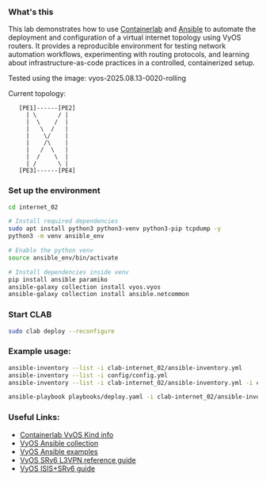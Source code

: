 ### What's this

This lab demonstrates how to use [Containerlab](https://containerlab.dev/) and [Ansible](https://www.ansible.com/) to automate the deployment and configuration of a virtual internet topology using VyOS routers. It provides a reproducible environment for testing network automation workflows, experimenting with routing protocols, and learning about infrastructure-as-code practices in a controlled, containerized setup.

Tested using the image: vyos-2025.08.13-0020-rolling

Current topology:

```
   [PE1]------[PE2]
     | \      / |
     |  \    /  |
     |   \  /   |
     |    \/    |
     |    /\    |
     |   /  \   |
     |  /    \  |
     | /      \ |
   [PE3]------[PE4]
```

### Set up the environment

```bash
cd internet_02

# Install required dependencies
sudo apt install python3 python3-venv python3-pip tcpdump -y
python3 -m venv ansible_env

# Enable the python venv
source ansible_env/bin/activate

# Install dependencies inside venv
pip install ansible paramiko
ansible-galaxy collection install vyos.vyos
ansible-galaxy collection install ansible.netcommon
```

### Start CLAB
```bash
sudo clab deploy --reconfigure
```

### Example usage:

```bash
ansible-inventory --list -i clab-internet_02/ansible-inventory.yml
ansible-inventory --list -i config/config.yml
ansible-inventory --list -i clab-internet_02/ansible-inventory.yml -i config/config.yml

ansible-playbook playbooks/deploy.yaml -i clab-internet_02/ansible-inventory.yml -i config/config.yml

```

### Useful Links:

- [Containerlab VyOS Kind info](https://containerlab.dev/manual/kinds/vyosnetworks_vyos/)
- [VyOS Ansible collection](https://docs.ansible.com/ansible/latest/collections/vyos/vyos/index.html)
- [VyOS Ansible examples](https://docs.vyos.io/en/latest/configexamples/ansible.html)
- [VyOS SRv6 L3VPN reference guide](https://www.linkedin.com/posts/vyos_srv6-deployment-l3vpnvpnv6vpnv4-activity-7361003565294768130-pqyo)
- [VyOS ISIS+SRv6 guide](https://docs.vyos.io/en/latest/configexamples/segment-routing-isis.html)